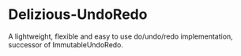 # Delizious-UndoRedo
A lightweight, flexible and easy to use do/undo/redo implementation, successor of ImmutableUndoRedo.
